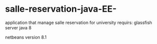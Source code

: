 # salle-reservation-java-EE-
application that manage salle reservation for university
requirs: 
       glassfish server 
       java 8
       
       
netbeans version 8.1
